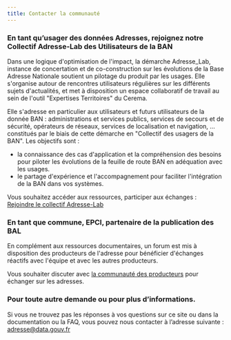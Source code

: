 ```yaml
---
title: Contacter la communauté
---
```



### En tant qu’usager des données Adresses, rejoignez notre Collectif Adresse-Lab des Utilisateurs de la BAN

Dans une logique d'optimisation de l'impact, la démarche Adresse_Lab, instance de concertation et de co-construction sur les évolutions de la Base Adresse Nationale soutient un pilotage du produit par les usages. Elle s'organise autour de rencontres utilisateurs régulières sur les différents sujets d'actualités, et met à disposition un espace collaboratif de travail au sein de l'outil "Expertises Territoires" du Cerema.

Elle s'adresse en particulier aux utilisateurs et futurs utilisateurs de la donnée BAN : administrations et services publics, services de secours et de sécurité, opérateurs de réseaux, services de localisation et navigation, ... constitués par le biais de cette démarche en "Collectif des usagers de la BAN".
Les objectifs sont :
  - la connaissance des cas d'application et la compréhension des besoins pour piloter les évolutions de la feuille de route BAN en adéquation avec les usages.
  - le partage d'expérience et l'accompagnement pour faciliter l'intégration de la BAN dans vos systèmes.
  

Vous souhaitez accéder aux ressources, participer aux échanges : [Rejoindre le collectif Adresse-Lab](https://www.expertises-territoires.fr/jcms/pl1_563411/fr/collectif-des-utilisateurs-de-la-ban)


### En tant que commune, EPCI, partenaire de la publication des BAL 

En complément aux ressources documentaires, un forum est mis à disposition des producteurs de l'adresse pour bénéficier d'échanges réactifs avec l'équipe et avec les autres producteurs.

Vous souhaiter discuter avec [la communauté des producteurs](https://chat.incubateur.anct.gouv.fr/) pour échanger sur les adresses.

### Pour toute autre demande ou pour plus d’informations.

Si vous ne trouvez pas les réponses à vos questions sur ce site ou dans la documentation ou la FAQ, vous pouvez nous contacter à l’adresse suivante :  [adresse@data.gouv.fr](mailto:adresse@data.gouv.fr)